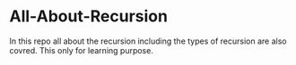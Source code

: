 # All-About-Recursion
In this repo all about the recursion including the types of recursion are also covred. This only for learning purpose.
